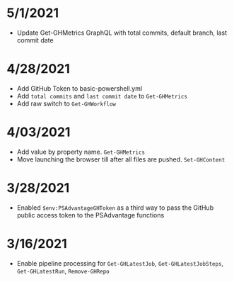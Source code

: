 # 5/1/2021

- Update Get-GHMetrics GraphQL with total commits, default branch, last commit date

# 4/28/2021

- Add GitHub Token to basic-powershell.yml
- Add `total commits` and `last commit date` to `Get-GHMetrics`
- Add raw switch to `Get-GHWorkflow`

# 4/03/2021

- Add value by property name. `Get-GHMetrics`
- Move launching the browser till after all files are pushed. `Set-GHContent`

# 3/28/2021

- Enabled `$env:PSAdvantageGHToken` as a third way to pass the GitHub public access token to the PSAdvantage functions

# 3/16/2021

- Enable pipeline processing for `Get-GHLatestJob`, `Get-GHLatestJobSteps`, `Get-GHLatestRun`, `Remove-GHRepo`
